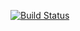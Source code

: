 
[![Build Status](https://travis-ci.org/jefflindholm/python-flask-ex.svg?branch=master)](https://travis-ci.org/jefflindholm/python-flask-ex)
